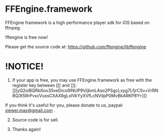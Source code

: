 FFEngine.framework
==================

FFEngine framework is a high performance player sdk for iOS based on ffmpeg.


!ffengine is free now!

Please get the source code at:
https://github.com/ffengine/libffengine


!NOTICE!
==================
1. If your app is free, you may use FFEngine.framework as free with the register key between [[[ and ]]]:
[[[yQ2oiBQRbXoo35veDico9lNUP9V/jbmLAso2PSgcLxyg7LfjrCSv+VrRNBQ3t5RrPvxcVussCXAX8gLxlVkYyXVfLcNVilpP0MvBkARKP8Y=]]]

If you think it's useful for you, please donate to us, paypal: xiewei.max@gmail.com .

2. Source code is for sell.

3. Thanks again!

